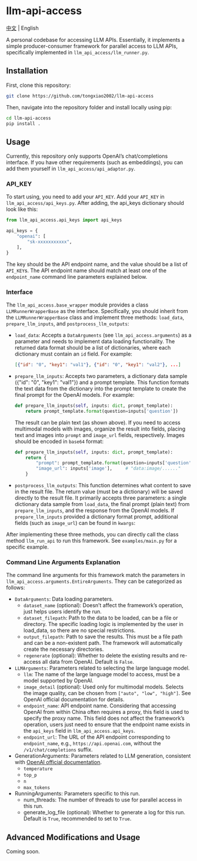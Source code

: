 # llm-api-access
[中文](./README.md) | English

A personal codebase for accessing LLM APIs. Essentially, it implements a simple producer-consumer framework for parallel access to LLM APIs, specifically implemented in `llm_api_access/llm_runner.py`.

## Installation

First, clone this repository:

```bash
git clone https://github.com/tongxiao2002/llm-api-access
```

Then, navigate into the repository folder and install locally using pip:
```bash
cd llm-api-access
pip install .
```

## Usage

Currently, this repository only supports OpenAI’s chat/completions interface. If you have other requirements (such as embeddings), you can add them yourself in `llm_api_access/api_adaptor.py`.

### API_KEY

To start using, you need to add your `API_KEY`. Add your `API_KEY` in `llm_api_access/api_keys.py`. After adding, the api_keys dictionary should look like this:

```python
from llm_api_access.api_keys import api_keys

api_keys = {
    "openai": [
        "sk-xxxxxxxxxxx",
    ],
}
```

The key should be the API endpoint name, and the value should be a list of `API_KEY`s. The API endpoint name should match at least one of the `endpoint_name` command line parameters explained below.

### Interface

The `llm_api_access.base_wrapper` module provides a class `LLMRunnerWrapperBase` as the interface. Specifically, you should inherit from the `LLMRunnerWrapperBase` class and implement three methods: `load_data`, `prepare_llm_inputs`, and `postprocess_llm_outputs`:

- `load_data`: Accepts a `DataArguments` (see `llm_api_access.arguments`) as a parameter and needs to implement data loading functionality. The returned data format should be a list of dictionaries, where each dictionary must contain an `id` field. For example:
  ```json
  [{"id": "0", "key1": "val1"}, {"id": "0", "key1": "val2"}, ...]
  ```
- `prepare_llm_inputs`: Accepts two parameters, a dictionary data sample ({"id": "0", "key1": "val1"}) and a prompt template. This function formats the text data from the dictionary into the prompt template to create the final prompt for the OpenAI models. For example:
  ```python
  def prepare_llm_inputs(self, inputs: dict, prompt_template):
      return prompt_template.format(question=inputs['question'])
  ```
  The result can be plain text (as shown above). If you need to access multimodal models with images, organize the result into fields, placing text and images into `prompt` and `image_url` fields, respectively. Images should be encoded in `base64` format:
  ```python
  def prepare_llm_inputs(self, inputs: dict, prompt_template):
      return {
          "prompt": prompt_template.format(question=inputs['question']),
          "image_url": inputs['image'],     # "data:image/......"
      }
  ```
- `postprocess_llm_outputs`: This function determines what content to save in the result file. The return value (must be a dictionary) will be saved directly to the result file. It primarily accepts three parameters: a single dictionary data sample from `load_data`, the final prompt (plain text) from `prepare_llm_inputs`, and the response from the OpenAI models. If `prepare_llm_inputs` provided a dictionary format prompt, additional fields (such as `image_url`) can be found in `kwargs`:

After implementing these three methods, you can directly call the class method `llm_run_api` to run this framework. See `examples/main.py` for a specific example.

### Command Line Arguments Explanation

The command line arguments for this framework match the parameters in `llm_api_access.arguments.EntireArguments`. They can be categorized as follows:

- `DataArguments`: Data loading parameters.
  - `dataset_name` (optional): Doesn’t affect the framework’s operation, just helps users identify the run.
  - `dataset_filepath`: Path to the data to be loaded, can be a file or directory. The specific loading logic is implemented by the user in load_data, so there are no special restrictions.
  - `output_filepath`: Path to save the results. This must be a file path and can be a non-existent path. The framework will automatically create the necessary directories.
  - `regenerate` (optional): Whether to delete the existing results and re-access all data from OpenAI. Default is `False`.
- `LLMArguments`: Parameters related to selecting the large language model.
  - `llm`: The name of the large language model to access, must be a model supported by OpenAI.
  - `image_detail` (optional): Used only for multimodal models. Selects the image quality, can be chosen from `["auto", "low", "high"]`. See OpenAI official documentation for details.
  - `endpoint_name`: API endpoint name. Considering that accessing OpenAI from within China often requires a proxy, this field is used to specify the proxy name. This field does not affect the framework’s operation, users just need to ensure that the endpoint name exists in the `api_keys` field in `llm_api_access.api_keys`.
  - `endpoint_url`: The URL of the API endpoint corresponding to `endpoint_name`, e.g., `https://api.openai.com`, without the `/v1/chat/completions` suffix.
- GenerationArguments: Parameters related to LLM generation, consistent with [OpenAI official documentation](https://platform.openai.com/docs/api-reference/chat/create).
  - `temperature`
  - `top_p`
  - `n`
  - `max_tokens`
- RunningArguments: Parameters specific to this run.
  - num_threads: The number of threads to use for parallel access in this run.
  - generate_log_file (optional): Whether to generate a log for this run. Default is `True`, recommended to set to `True`.

## Advanced Modifications and Usage

Coming soon.
